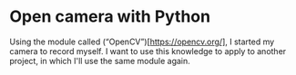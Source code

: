 # Open camera with Python

Using the module called (“OpenCV”)[https://opencv.org/], I started my camera to record myself. I want to use this knowledge to apply to another project, in which I'll use the same module again. 